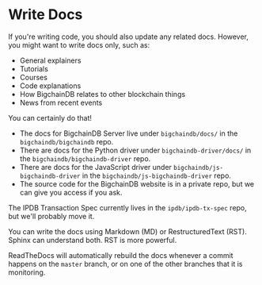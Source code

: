 # Write Docs

If you're writing code, you should also update any related docs. However, you might want to write docs only, such as:

- General explainers
- Tutorials
- Courses
- Code explanations
- How BigchainDB relates to other blockchain things
- News from recent events

You can certainly do that!

- The docs for BigchainDB Server live under ``bigchaindb/docs/`` in the ``bigchaindb/bigchaindb`` repo.
- There are docs for the Python driver under ``bigchaindb-driver/docs/`` in the ``bigchaindb/bigchaindb-driver`` repo.
- There are docs for the JavaScript driver under ``bigchaindb/js-bigchaindb-driver`` in the ``bigchaindb/js-bigchaindb-driver`` repo.
- The source code for the BigchainDB website is in a private repo, but we can give you access if you ask.

The IPDB Transaction Spec currently lives in the ``ipdb/ipdb-tx-spec`` repo, but we'll probably move it.

You can write the docs using Markdown (MD) or RestructuredText (RST). Sphinx can understand both. RST is more powerful.

ReadTheDocs will automatically rebuild the docs whenever a commit happens on the ``master`` branch, or on one of the other branches that it is monitoring.
